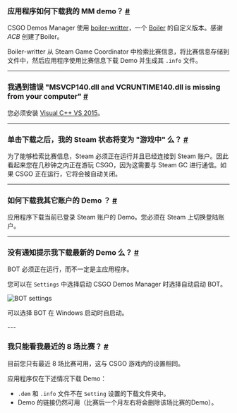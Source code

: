 <a class="anchor" id="how"></a>

### 应用程序如何下载我的 MM demo？ [#](/docs/downloads#how)

CSGO Demos Manager 使用 [boiler-writter](https://github.com/akiver/boiler-writter)，一个 [Boiler](https://bitbucket.org/ACB/boiler/) 的自定义版本。感谢 *ACB* 创建了Boiler。

Boiler-writter 从 Steam Game Coordinator 中检索比赛信息，将比赛信息存储到文件中，然后应用程序使用比赛信息下载 Demo 并生成其 `.info` 文件。

---

<a class="anchor" id="msvcp"></a>

### 我遇到错误 "MSVCP140.dll and VCRUNTIME140.dll is missing from your computer" [#](/docs/downloads#msvcp)

您必须安装 [Visual C++ VS 2015](https://www.microsoft.com/en-us/download/details.aspx?id=48145)。

---

<a class="anchor" id="steam-status"></a>

### 单击下载之后，我的 Steam 状态将变为 "游戏中" 么？ [#](/docs/downloads#steam-status)

为了能够检索比赛信息，Steam 必须正在运行并且已经连接到 Steam 账户。因此看起来您在几秒钟之内正在游玩 CSGO，因为这需要与 Steam GC 进行通信。如果 CSGO 正在运行，它将会被自动关闭。

---

<a class="anchor" id="others-accounts"></a>

### 如何下载我其它账户的 Demo ？ [#](/docs/downloads#others-accounts)

应用程序下载当前已登录 Steam 账户的 Demo。您必须在 Steam 上切换登陆账户。

---

<a class="anchor" id="notifications"></a>

### 没有通知提示我下载最新的 Demo 么？ [#](/docs/downloads#notifications)

BOT 必须正在运行，而不一定是主应用程序。

您可以在 `Settings` 中选择启动 CSGO Demos Manager 时选择自动启动 BOT。

![BOT settings](docs/downloads/bot-settings.png)

<p class="has-text-warning">可以选择 BOT 在 Windows 启动时自启动。</p>
---

<a class="anchor" id="matches-number"></a>

### 我只能看我最近的 8 场比赛？ [#](/docs/downloads#matches-number)

目前您只有最近 8 场比赛可用，这与 CSGO 游戏内的设置相同。

应用程序仅在下述情况下载 Demo：

- `.dem` 和 `.info` 文件不在 `Setting` 设置的下载文件夹中。
- Demo 的链接仍然可用（比赛后一个月左右将会删除该场比赛的Demo）。